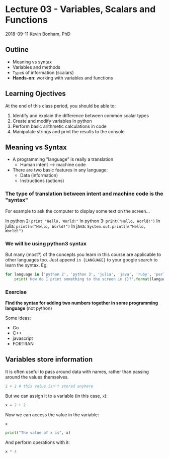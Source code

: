 # Lecture 03 - Variables, Scalars and Functions

2018-09-11
Kevin Bonham, PhD

## Outline

- Meaning vs syntax
- Variables and methods
- `Type`s of information (scalars)
- **Hands-on**: working with variables and functions

## Learning Ojectives

At the end of this class period, you should be able to:
1. Identify and explain the difference between common scalar types
2. Create and modify variables in python
3. Perform basic arithmetic calculations in code
4. Manipulate strings and print the results to the console

## Meaning vs Syntax

- A programming "language" is really a translation
  - Human intent --> machine code
- There are two basic features in any language:
  - Data (information)
  - Instructions (actions)

### The type of translation between intent and machine code is the "syntax"

For example to ask the computer to display some text on the screen...

In python 2: `print "Hello, World!"`
In python 3: `print("Hello, World!")`
In julia: `println("Hello, World!")`
In java: `System.out.println("Hello, World!")`

### We will be using python3 syntax

But many (most?) of the concepts you learn in this course
are applicable to other languages too.
Just append `in {LANGUAGE}` to your google search to learn the syntax. Eg:

```python
for language in ['python 2', 'python 3', 'julia', 'java', 'ruby', 'perl']:
    print('How do I print something to the screen in {}?'.format(language))
```

### Exercise

**Find the syntax for adding two numbers together in some programming language**
(not python)

Some ideas:
- Go
- C++
- javascript
- FORTRAN

## Variables store information

It is often useful to pass around data with names,
rather than passing around the values themselves.

```python
2 + 2 # this value isn't stored anyhere
```

But we can assign it to a variable (in this case, `x`):

```python
x = 2 + 2
```

Now we can access the value in the variable:

```python
x
```
```python
print("The value of x is", x)
```

And perform operations with it:

```python
x * 4
```

### 
